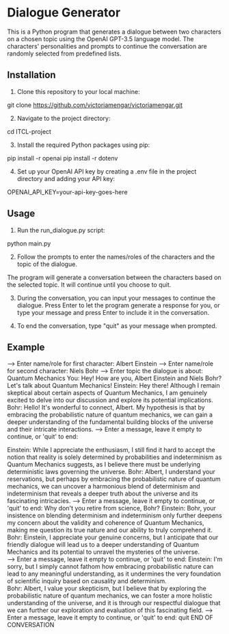 # Dialogue Generator

This is a Python program that generates a dialogue between two characters on a chosen topic using the OpenAI GPT-3.5 language model. The characters' personalities and prompts to continue the conversation are randomly selected from predefined lists.

## Installation

1. Clone this repository to your local machine:

git clone https://github.com/victoriamengar/victoriamengar.git

2. Navigate to the project directory:

cd ITCL-project

3. Install the required Python packages using pip:

pip install -r openai
pip install -r dotenv

4. Set up your OpenAI API key by creating a .env file in the project directory and adding your API key:

OPENAI_API_KEY=your-api-key-goes-here

## Usage
1. Run the run_dialogue.py script:

python main.py

2. Follow the prompts to enter the names/roles of the characters and the topic of the dialogue.

The program will generate a conversation between the characters based on the selected topic. It will continue until you choose to quit.

3. During the conversation, you can input your messages to continue the dialogue.
Press Enter to let the program generate a response for you, or type your message and press Enter to include it in the conversation.

4. To end the conversation, type "quit" as your message when prompted.

## Example
--> Enter name/role for first character:
Albert Einstein
--> Enter name/role for second character:
Niels Bohr 
--> Enter topic the dialogue is about:
Quantum Mechanics
You: Hey! How are you, Albert Einstein and Niels Bohr? Let's talk about Quantum Mechanics!
Einstein: Hey there! Although I remain skeptical about certain aspects of Quantum Mechanics, I am genuinely excited to delve into our discussion and explore its potential implications.
Bohr: Hello! It's wonderful to connect, Albert. My hypothesis is that by embracing the probabilistic nature of 
quantum mechanics, we can gain a deeper understanding of the fundamental building blocks of the universe and their intricate interactions.
--> Enter a message, leave it empty to continue, or 'quit' to end:

Einstein: While I appreciate the enthusiasm, I still find it hard to accept the notion that reality is solely determined by probabilities and indeterminism as Quantum Mechanics suggests, as I believe there must be underlying deterministic laws governing the universe.
Bohr: Albert, I understand your reservations, but perhaps by embracing the probabilistic nature of quantum mechanics, we can uncover a harmonious blend of determinism and indeterminism that reveals a deeper truth about the universe and its fascinating intricacies.
--> Enter a message, leave it empty to continue, or 'quit' to end:
Why don't you retire from science, Bohr?
Einstein: Bohr, your insistence on blending determinism and indeterminism only further deepens my concern about the validity and coherence of Quantum Mechanics, making me question its true nature and our ability to truly comprehend it.
Bohr: Einstein, I appreciate your genuine concerns, but I anticipate that our friendly dialogue will lead us to a deeper understanding of Quantum Mechanics and its potential to unravel the mysteries of the universe.       
--> Enter a message, leave it empty to continue, or 'quit' to end:
Einstein: I'm sorry, but I simply cannot fathom how embracing probabilistic nature can lead to any meaningful understanding, as it undermines the very foundation of scientific inquiry based on causality and determinism.   
Bohr: Albert, I value your skepticism, but I believe that by exploring the probabilistic nature of quantum mechanics, we can foster a more holistic understanding of the universe, and it is through our respectful dialogue that we can further our exploration and evaluation of this fascinating field.
--> Enter a message, leave it empty to continue, or 'quit' to end:
quit
END OF CONVERSATION
